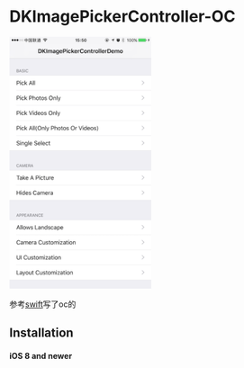 # DKImagePickerController-OC

<img src="https://github.com/zziazm/DKImagePickerController-OC/blob/master/Screenshot1.png" width="50%" height="50%">

参考[swift](https://github.com/zhangao0086/DKImagePickerController)写了oc的
## Installation
#### iOS 8 and newer
